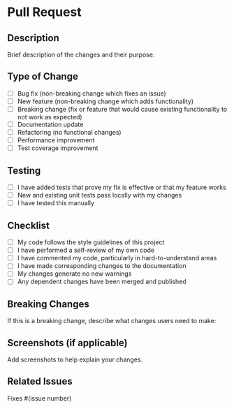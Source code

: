 # Pull Request

## Description
Brief description of the changes and their purpose.

## Type of Change
- [ ] Bug fix (non-breaking change which fixes an issue)
- [ ] New feature (non-breaking change which adds functionality)
- [ ] Breaking change (fix or feature that would cause existing functionality to not work as expected)
- [ ] Documentation update
- [ ] Refactoring (no functional changes)
- [ ] Performance improvement
- [ ] Test coverage improvement

## Testing
- [ ] I have added tests that prove my fix is effective or that my feature works
- [ ] New and existing unit tests pass locally with my changes
- [ ] I have tested this manually

## Checklist
- [ ] My code follows the style guidelines of this project
- [ ] I have performed a self-review of my own code
- [ ] I have commented my code, particularly in hard-to-understand areas
- [ ] I have made corresponding changes to the documentation
- [ ] My changes generate no new warnings
- [ ] Any dependent changes have been merged and published

## Breaking Changes
If this is a breaking change, describe what changes users need to make:

## Screenshots (if applicable)
Add screenshots to help explain your changes.

## Related Issues
Fixes #(issue number)